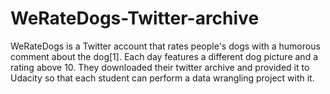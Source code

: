 # WeRateDogs-Twitter-archive
WeRateDogs is a Twitter account that rates people's dogs with a humorous comment about the dog[1]. Each day features a different dog picture and a rating above 10. They downloaded their twitter archive and provided it to Udacity so that each student can perform a data wrangling project with it.
